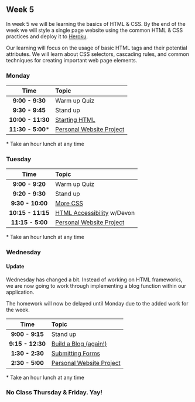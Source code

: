 ## Week 5
In week 5 we will be learning the basics of HTML & CSS. By the end of the week we will style a single page website using the common HTML & CSS practices and deploy it to [Heroku](http://heroku.com). 

Our learning will focus on the usage of basic HTML tags and their potential attributes. We will learn about CSS selectors, cascading rules, and common techniques for creating important web page elements.

### Monday

| Time              | Topic               |
|:-----------------:|:--------------------|
| **9:00 - 9:30**   | Warm up Quiz        |
| **9:30 - 9:45**   | Stand up            |
| **10:00 - 11:30** | [Starting HTML](monday/starting-an-html-website.md)|
| **11:30 - 5:00*** | [Personal Website Project](monday/personal-website-overview.md)|

\* Take an hour lunch at any time

### Tuesday

| Time              | Topic                       |
|:-----------------:|:----------------------------|
| **9:00 - 9:20**   | Warm up Quiz                |
| **9:20 - 9:30**   | Stand up                    |
| **9:30 - 10:00**  | [More CSS](tuesday/more-css.md)|
| **10:15 - 11:15** | [HTML Accessibility](https://github.com/dpersing/ada-a11y-intro/blob/master/a11y-presentation.md) w/Devon  |
| **11:15 - 5:00** | [Personal Website Project](monday/personal-website-overview.md)                |


\* Take an hour lunch at any time

### Wednesday

#### Update

Wednesday has changed a bit. Instead of working on HTML frameworks, we are now going to work through implementing a blog function within our application.

The homework will now be delayed until Monday due to the added work for the week.


| Time              | Topic               |
|:-----------------:|:--------------------|
| **9:00 - 9:15**   | Stand up            |
| **9:15 - 12:30**  | [Build a Blog (again!)](wednesday/build-a-blog.md)|
| **1:30 - 2:30**   | [Submitting Forms](wednesday/submitting-forms.md)|
| **2:30 - 5:00**   | [Personal Website Project](monday/personal-website-overview.md)        |

\* Take an hour lunch at any time

### No Class Thursday & Friday. Yay!